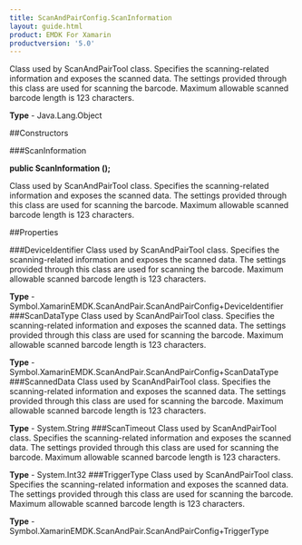 ```yaml
---
title: ScanAndPairConfig.ScanInformation
layout: guide.html
product: EMDK For Xamarin 
productversion: '5.0' 
---
```

Class used by ScanAndPairTool class. Specifies the scanning-related information and exposes the scanned data. The settings provided through this class are used for scanning the barcode. Maximum allowable scanned barcode length is 123 characters.

**Type** - Java.Lang.Object

##Constructors

###ScanInformation

**public ScanInformation ();**

Class used by ScanAndPairTool class. Specifies the scanning-related information and exposes the scanned data. The settings provided through this class are used for scanning the barcode. Maximum allowable scanned barcode length is 123 characters.

##Properties

###DeviceIdentifier
Class used by ScanAndPairTool class. Specifies the scanning-related information and exposes the scanned data. The settings provided through this class are used for scanning the barcode. Maximum allowable scanned barcode length is 123 characters.

**Type** - Symbol.XamarinEMDK.ScanAndPair.ScanAndPairConfig+DeviceIdentifier
###ScanDataType
Class used by ScanAndPairTool class. Specifies the scanning-related information and exposes the scanned data. The settings provided through this class are used for scanning the barcode. Maximum allowable scanned barcode length is 123 characters.

**Type** - Symbol.XamarinEMDK.ScanAndPair.ScanAndPairConfig+ScanDataType
###ScannedData
Class used by ScanAndPairTool class. Specifies the scanning-related information and exposes the scanned data. The settings provided through this class are used for scanning the barcode. Maximum allowable scanned barcode length is 123 characters.

**Type** - System.String
###ScanTimeout
Class used by ScanAndPairTool class. Specifies the scanning-related information and exposes the scanned data. The settings provided through this class are used for scanning the barcode. Maximum allowable scanned barcode length is 123 characters.

**Type** - System.Int32
###TriggerType
Class used by ScanAndPairTool class. Specifies the scanning-related information and exposes the scanned data. The settings provided through this class are used for scanning the barcode. Maximum allowable scanned barcode length is 123 characters.

**Type** - Symbol.XamarinEMDK.ScanAndPair.ScanAndPairConfig+TriggerType
